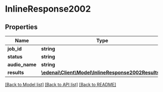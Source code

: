 # InlineResponse2002

## Properties
Name | Type | Description | Notes
------------ | ------------- | ------------- | -------------
**job_id** | **string** |  | [optional] 
**status** | **string** |  | [optional] 
**audio_name** | **string** |  | [optional] 
**results** | [**\edenai\Client\Model\InlineResponse2002Results[]**](InlineResponse2002Results.md) |  | [optional] 

[[Back to Model list]](../README.md#documentation-for-models) [[Back to API list]](../README.md#documentation-for-api-endpoints) [[Back to README]](../README.md)


